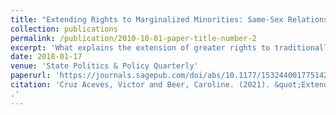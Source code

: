 ```yaml
---
title: "Extending Rights to Marginalized Minorities: Same-Sex Relationship Recognition in Mexico and the United States."
collection: publications
permalink: /publication/2010-10-01-paper-title-number-2
excerpt: 'What explains the extension of greater rights to traditionally marginalized minorities? This article compares the extension of legal equality to lebian, gay, bisexual and transgender (LGBT) people in Mexico and the United States with a focus on the legal recognition of same-sex relationships. A national-level comparison of gay rights in Mexico and the United States presents a theoretical puzzle: most theories predict that the United States would have more egalitarian policies than Mexico, but in fact, Mexico has provided greater legal equality for LGBT people for a longer time than the United States. A subnational analysis of equal relationship rights in the United States and Mexico provides evidence to support social movement and partisan theories of minority rights. We find that religion plays a different role in Mexico than in the United States. The different findings at the national and subnational levels suggest the importance of subnational comparative analysis in heterogeneous federal systems.'
date: 2018-01-17
venue: 'State Politics & Policy Quarterly'
paperurl: 'https://journals.sagepub.com/doi/abs/10.1177/1532440017751421?journalCode=spaa'
citation: 'Cruz Aceves, Victor and Beer, Caroline. (2021). &quot;Extending Rights to Marginalized Minorities: Same-Sex Relationship Recognition in Mexico and the United States..&quot; <i>State Politics & Policy Quarterly</i>. Volume 18, Issue 1
.'
---
```


